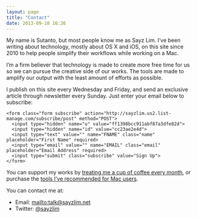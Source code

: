 ```yaml
---
layout: page
title: "Contact"
date: 2013-09-10 16:26
---
```


My name is Sutanto, but most people know me as Sayz Lim. I’ve been writing about technology, mostly about OS X and iOS, on this site since 2010 to help people simplify their workflows while working on a Mac.

I’m a firm believer that technology is made to create more free time for us so we can pursue the creative side of our works. The tools are made to amplify our output with the least amount of efforts as possible.

I publish on this site every Wednesday and Friday, and send an exclusive article through newsletter every Sunday. Just enter your email below to subscribe:

<div class="subscribe-page">

    <form class="form subscribe" action="http://sayzlim.us2.list-manage.com/subscribe/post" method="POST">
      <input type="hidden" name="u" value="ff1398bcc911abf87a3dfe82d">
      <input type="hidden" name="id" value="cc23ae2e4d">
      <input type="text" value="" name="FNAME" class="name" placeholder="First Name" required>
      <input type="email" value="" name="EMAIL" class="email" placeholder="Email Address" required>
      <input type="submit" class="subscribe" value="Sign Up">
    </form>
</div>

You can support my works by [treating me a cup of coffee every month](http://sayzlim.net/membership "Membership - Sayz Lim"), or purchase the [tools I’ve recommended for Mac users](http://sayzlim.net/apps "Apps Recommendations - Sayz Lim").

You can contact me at:

- Email: <mailto:talk@sayzlim.net>
- Twitter: [@sayzlim](http://twitter.com/sayzlim)